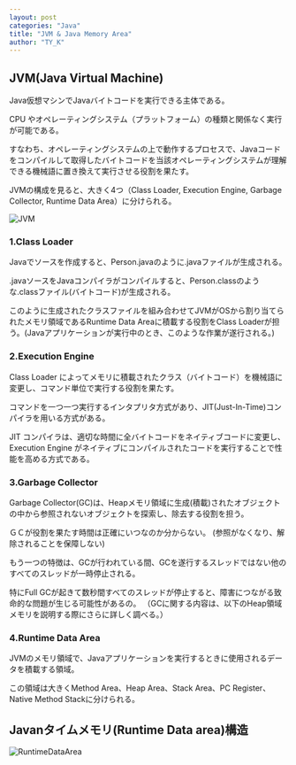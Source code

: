 ```yaml
---
layout: post
categories: "Java"
title: "JVM & Java Memory Area"
author: "TY_K"
---
```


## JVM(Java Virtual Machine)

Java仮想マシンでJavaバイトコードを実行できる主体である。

CPU やオペレーティングシステム（プラットフォーム）の種類と関係なく実行が可能である。

すなわち、オペレーティングシステムの上で動作するプロセスで、Javaコードをコンパイルして取得したバイトコードを当該オペレーティングシステムが理解できる機械語に置き換えて実行させる役割を果たす。

JVMの構成を見ると、大きく4つ（Class Loader, Execution Engine, Garbage Collector, Runtime Data Area）に分けられる。

![JVM](https://user-images.githubusercontent.com/20508342/86537186-17f8cd80-bf28-11ea-9c63-1ed68118bd66.png)

### 1.Class Loader

Javaでソースを作成すると、Person.javaのように.javaファイルが生成される。

.javaソースをJavaコンパイラがコンパイルすると、Person.classのような.classファイル(バイトコード)が生成される。

このように生成されたクラスファイルを組み合わせてJVMがOSから割り当てられたメモリ領域であるRuntime Data Areaに積載する役割をClass Loaderが担う。(Javaアプリケーションが実行中のとき、このような作業が遂行される。)

### 2.Execution Engine

Class Loader によってメモリに積載されたクラス（バイトコード）を機械語に変更し、コマンド単位で実行する役割を果たす。

コマンドを一つ一つ実行するインタプリタ方式があり、JIT(Just-In-Time)コンパイラを用いる方式がある。

JIT コンパイラは、適切な時間に全バイトコードをネイティブコードに変更し、Execution Engine がネイティブにコンパイルされたコードを実行することで性能を高める方式である。

### 3.Garbage Collector

Garbage Collector(GC)は、Heapメモリ領域に生成(積載)されたオブジェクトの中から参照されないオブジェクトを探索し、除去する役割を担う。

ＧＣが役割を果たす時間は正確にいつなのか分からない。 (参照がなくなり、解除されることを保障しない)

もう一つの特徴は、GCが行われている間、GCを遂行するスレッドではない他のすべてのスレッドが一時停止される。

特にFull GCが起きて数秒間すべてのスレッドが停止すると、障害につながる致命的な問題が生じる可能性があるの。 （GCに関する内容は、以下のHeap領域メモリを説明する際にさらに詳しく調べる。）

### 4.Runtime Data Area

JVMのメモリ領域で、Javaアプリケーションを実行するときに使用されるデータを積載する領域。

この領域は大きくMethod Area、Heap Area、Stack Area、PC Register、Native Method Stackに分けられる。

## Javanタイムメモリ(Runtime Data area)構造

![RuntimeDataArea](https://user-images.githubusercontent.com/20508342/86537207-38288c80-bf28-11ea-89dc-ab448202d7e4.png)

